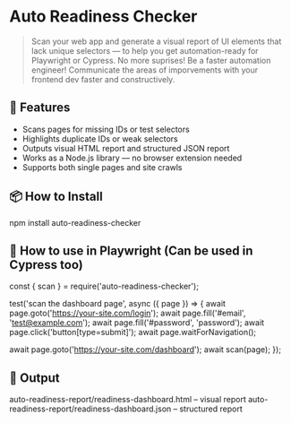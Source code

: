# Auto Readiness Checker

> Scan your web app and generate a visual report of UI elements that lack unique selectors — to help you get automation-ready for Playwright or Cypress. No more suprises! Be a faster automation engineer! Communicate the areas of imporvements with your frontend dev faster and constructively. 

## 🚀 Features

- Scans pages for missing IDs or test selectors
- Highlights duplicate IDs or weak selectors
- Outputs visual HTML report and structured JSON report
- Works as a Node.js library — no browser extension needed
- Supports both single pages and site crawls

## 📦 How to Install

npm install auto-readiness-checker

## 🧪 How to use in Playwright (Can be used in Cypress too)

const { scan } = require('auto-readiness-checker');

test('scan the dashboard page', async ({ page }) => {
  await page.goto('https://your-site.com/login');
  await page.fill('#email', 'test@example.com');
  await page.fill('#password', 'password');
  await page.click('button[type=submit]');
  await page.waitForNavigation();

  await page.goto('https://your-site.com/dashboard');
  await scan(page);
});

## 📂 Output

auto-readiness-report/readiness-dashboard.html – visual report
auto-readiness-report/readiness-dashboard.json – structured report